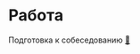 # Работа

Подготовка к собеседованию [&#128279;](https://github.com/jwasham/coding-interview-university) </br>

